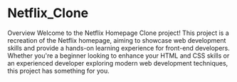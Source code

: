 # Netflix_Clone
Overview
Welcome to the Netflix Homepage Clone project! This project is a recreation of the Netflix homepage, aiming to showcase web development skills and provide a hands-on learning experience for front-end developers. Whether you're a beginner looking to enhance your HTML and CSS skills or an experienced developer exploring modern web development techniques, this project has something for you.

